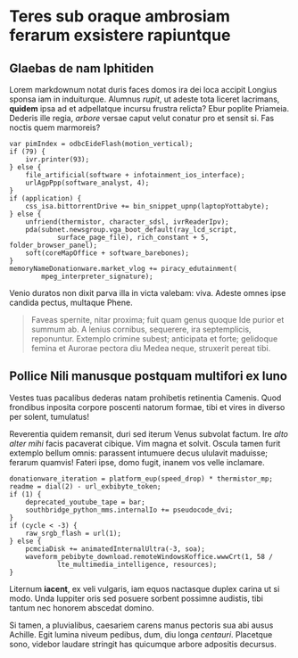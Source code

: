 # Teres sub oraque ambrosiam ferarum exsistere rapiuntque

## Glaebas de nam Iphitiden

Lorem markdownum notat duris faces domos ira dei loca accipit Longius sponsa iam
in induiturque. Alumnus *rupit*, ut adeste tota liceret lacrimans, **quidem**
ipsa ad et adpellatque incursu frustra relicta? Ebur poplite Priameia. Dederis
ille regia, *arbore* versae caput velut conatur pro et sensit si. Fas noctis
quem marmoreis?

    var pimIndex = odbcEideFlash(motion_vertical);
    if (79) {
        ivr.printer(93);
    } else {
        file_artificial(software + infotainment_ios_interface);
        urlAgpPpp(software_analyst, 4);
    }
    if (application) {
        css_isa.bittorrentDrive += bin_snippet_upnp(laptopYottabyte);
    } else {
        unfriend(thermistor, character_sdsl, ivrReaderIpv);
        pda(subnet.newsgroup.vga_boot_default(ray_lcd_script,
                surface_page_file), rich_constant + 5, folder_browser_panel);
        soft(coreMapOffice + software_barebones);
    }
    memoryNameDonationware.market_vlog += piracy_edutainment(
            mpeg_interpreter_signature);

Venio duratos non dixit parva illa in victa valebam: viva. Adeste omnes ipse
candida pectus, multaque Phene.

> Faveas spernite, nitar proxima; fuit quam genus quoque Ide purior et summum
> ab. A lenius cornibus, sequerere, ira septemplicis, reponuntur. Extemplo
> crimine subest; anticipata et forte; gelidoque femina et Aurorae pectora diu
> Medea neque, struxerit pereat tibi.

## Pollice Nili manusque postquam multifori ex Iuno

Vestes tuas pacalibus dederas natam prohibetis retinentia Camenis. Quod
frondibus inposita corpore poscenti natorum formae, tibi et vires in diverso per
solent, tumulatus!

Reverentia quidem remansit, duri sed iterum Venus subvolat factum. Ire *alto
alter mihi* facis pacaverat cibique. Vim magna et solvit. Oscula tamen furit
extemplo bellum omnis: parassent intumuere decus ululavit maduisse; ferarum
quamvis! Fateri ipse, domo fugit, inanem vos velle inclamare.

    donationware_iteration = platform_eup(speed_drop) * thermistor_mp;
    readme = dial(2) - url_exbibyte_token;
    if (1) {
        deprecated_youtube_tape = bar;
        southbridge_python_mms.internalIo += pseudocode_dvi;
    }
    if (cycle < -3) {
        raw_srgb_flash = url(1);
    } else {
        pcmciaDisk += animatedInternalUltra(-3, soa);
        waveform_pebibyte_download.remoteWindowsKoffice.wwwCrt(1, 58 /
                lte_multimedia_intelligence, resources);
    }

Liternum **iacent**, ex veli vulgaris, iam equos nactasque duplex carina ut si
modo. Unda Iuppiter oris sed posuere sorbent possimne audistis, tibi tantum nec
honorem abscedat domino.

Si tamen, a pluvialibus, caesariem carens manus pectoris sua abi ausus Achille.
Egit lumina niveum pedibus, dum, diu longa *centauri*. Placetque sono, videbor
laudare stringit has quicumque arbore adpositis decursus.
